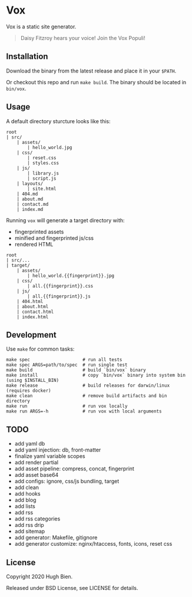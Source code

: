 # Vox

Vox is a static site generator.

> Daisy Fitzroy hears your voice! Join the Vox Populi!

## Installation

Download the binary from the latest release and place it in your `$PATH`.

Or checkout this repo and run `make build`. The binary should be located in `bin/vox`.

## Usage

A default directory sturcture looks like this:

```
root
| src/
    | assets/
        | hello_world.jpg
    | css/
        | reset.css
        | styles.css
    | js/
        | library.js
        | script.js
    | layouts/
        | site.html
    | 404.md
    | about.md
    | contact.md
    | index.md
```

Running `vox` will generate a target directory with:

* fingerprinted assets
* minified and fingerprinted js/css
* rendered HTML

```
root
| src/...
| target/
    | assets/
        | hello_world.{{fingerprint}}.jpg
    | css/
        | all.{{fingerprint}}.css
    | js/
        | all.{{fingerprint}}.js
    | 404.html
    | about.html
    | contact.html
    | index.html
```

## Development

Use `make` for common tasks:

```
make spec                    # run all tests
make spec ARGS=path/to/spec  # run single test
make build                   # build `bin/vox` binary
make install                 # copy `bin/vox` binary into system bin (using $INSTALL_BIN)
make release                 # build releases for darwin/linux (requires docker)
make clean                   # remove build artifacts and bin directory
make run                     # run vox locally
make run ARGS=-h             # run vox with local arguments
```

## TODO

* add yaml db
* add yaml injection: db, front-matter
* finalize yaml variable scopes
* add render partial
* add asset pipeline: compress, concat, fingerprint
* add asset base64
* add configs: ignore, css/js bundling, target
* add clean
* add hooks
* add blog
* add lists
* add rss
* add rss categories
* add rss drip
* add sitemap
* add generator: Makefile, gitignore
* add generator customize: nginx/htaccess, fonts, icons, reset css

## License

Copyright 2020 Hugh Bien.

Released under BSD License, see LICENSE for details.

